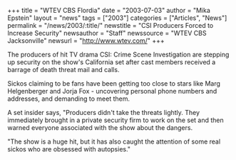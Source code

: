 +++
title = "WTEV CBS Flordia"
date = "2003-07-03"
author = "Mika Epstein"
layout = "news"
tags = ["2003"]
categories = ["Articles", "News"]
permalink = "/news/2003/:title/"
newstitle = "CSI Producers Forced to Increase Security"
newsauthor = "Staff"
newssource = "WTEV CBS Jacksonville"
newsurl = "http://www.wtev.com/"
+++

The producers of hit TV drama CSI: Crime Scene Investigation are stepping up security on the show's California set after cast members received a barrage of death threat mail and calls. 

Sickos claiming to be fans have been getting too close to stars like Marg Helgenberger and Jorja Fox - uncovering personal phone numbers and addresses, and demanding to meet them. 

A set insider says, "Producers didn't take the threats lightly. They immediately brought in a private security firm to work on the set and then warned everyone associated with the show about the dangers. 

"The show is a huge hit, but it has also caught the attention of some real sickos who are obsessed with autopsies." 

